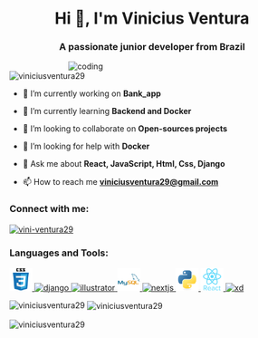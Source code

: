 <h1 align="center">Hi 👋, I'm Vinicius Ventura</h1>
<h3 align="center">A passionate junior developer from Brazil</h3>
<img align="right" alt="coding" width="400" src="https://i.giphy.com/media/Y4ak9Ki2GZCbJxAnJD/giphy.webp"></img>

<p align="left"> <img src="https://komarev.com/ghpvc/?username=viniciusventura29&label=Profile%20views&color=0e75b6&style=flat" alt="viniciusventura29" /> </p>

- 🔭 I’m currently working on **Bank_app**

- 🌱 I’m currently learning **Backend and Docker**

- 👯 I’m looking to collaborate on **Open-sources projects**

- 🤝 I’m looking for help with **Docker**

- 💬 Ask me about **React, JavaScript, Html, Css, Django**

- 📫 How to reach me **viniciusventura29@gmail.com**

<h3 align="left">Connect with me:</h3>
<p align="left">
<a href="https://linkedin.com/in/vini-ventura29" target="blank"><img align="center" src="https://raw.githubusercontent.com/rahuldkjain/github-profile-readme-generator/master/src/images/icons/Social/linked-in-alt.svg" alt="vini-ventura29" height="30" width="40" /></a>
</p>

<h3 align="left">Languages and Tools:</h3>
<a href="https://www.w3schools.com/css/" target="_blank" rel="noreferrer"> <img src="https://raw.githubusercontent.com/devicons/devicon/master/icons/css3/css3-original-wordmark.svg" alt="css3" width="40" height="40"/> </a> <a href="https://www.djangoproject.com/" target="_blank" rel="noreferrer"> <img src="https://cdn.worldvectorlogo.com/logos/django.svg" alt="django" width="40" height="40"/> </a> <a href="https://www.adobe.com/in/products/illustrator.html" target="_blank" rel="noreferrer"> <img src="https://www.vectorlogo.zone/logos/adobe_illustrator/adobe_illustrator-icon.svg" alt="illustrator" width="40" height="40"/> </a> <a href="https://www.mysql.com/" target="_blank" rel="noreferrer"> <img src="https://raw.githubusercontent.com/devicons/devicon/master/icons/mysql/mysql-original-wordmark.svg" alt="mysql" width="40" height="40"/> </a> <a href="https://nextjs.org/" target="_blank" rel="noreferrer"> <img src="https://cdn.worldvectorlogo.com/logos/nextjs-2.svg" alt="nextjs" width="40" height="40"/> </a>  <a href="https://www.python.org" target="_blank" rel="noreferrer"> <img src="https://raw.githubusercontent.com/devicons/devicon/master/icons/python/python-original.svg" alt="python" width="40" height="40"/> </a> <a href="https://reactjs.org/" target="_blank" rel="noreferrer"> <img src="https://raw.githubusercontent.com/devicons/devicon/master/icons/react/react-original-wordmark.svg" alt="react" width="40" height="40"/> </a> <a href="https://www.adobe.com/products/xd.html" target="_blank" rel="noreferrer"> <img src="https://cdn.worldvectorlogo.com/logos/adobe-xd.svg" alt="xd" width="40" height="40"/> </a> </p>

<p><img align="left" src="https://github-readme-stats.vercel.app/api/top-langs?username=viniciusventura29&show_icons=true&locale=en&layout=compact" alt="viniciusventura29" /></p>

<p>&nbsp;<img align="center" src="https://github-readme-stats.vercel.app/api?username=viniciusventura29&show_icons=true&locale=en" alt="viniciusventura29" /></p>

<p><img align="center" src="https://github-readme-streak-stats.herokuapp.com/?user=viniciusventura29&" alt="viniciusventura29" /></p>
